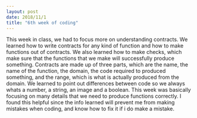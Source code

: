 ```yaml
---
layout: post
date: 2018/11/1
title: "6th week of coding"
---
```


This week in class, we had to focus more on understanding contracts. We learned how to write contracts for any kind of function and how to make functions out of contracts. We also learned how to make checks, which make sure that the functions that we make will successfully produce something. Contracts are made up of three parts, which are the name, the name of the function, the domain, the code required to produced something, and the range, which is what is actually produced from the domain. We learned to point out differences between code so we always whats a number, a string, an image and a boolean. This week was basically focusing on many details that we need to produce functions correctly. I found this helpful since the info learned will prevent me from making mistakes when coding, and know how to fix it if i do make a mistake.
